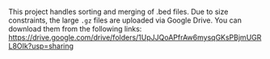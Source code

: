 This project handles sorting and merging of .bed files. Due to size constraints, the large `.gz` files are uploaded via Google Drive. You can download them from the following links:
https://drive.google.com/drive/folders/1UpJJQoAPfrAw6mysqGKsPBjmUGRL8OIk?usp=sharing

